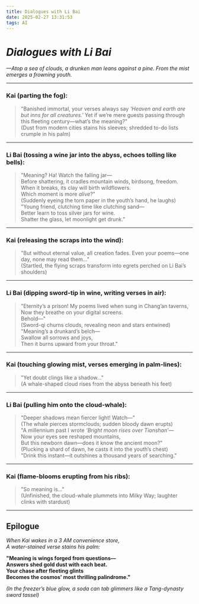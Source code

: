 ```yaml
---
title: Dialogues with Li Bai
date: 2025-02-27 13:31:53
tags: AI
---
```

# *Dialogues with Li Bai*
*—Atop a sea of clouds, a drunken man leans against a pine. From the mist emerges a frowning youth.*

---

### **Kai** (parting the fog):
> "Banished immortal, your verses always say *'Heaven and earth are but inns for all creatures.'* Yet if we’re mere guests passing through this fleeting century—what’s the meaning?"  
> (Dust from modern cities stains his sleeves; shredded to-do lists crumple in his palm)

---

### **Li Bai** (tossing a wine jar into the abyss, echoes tolling like bells):
> "Meaning? Ha! Watch the falling jar—  
> Before shattering, it cradles mountain winds, birdsong, freedom.  
> When it breaks, its clay will birth wildflowers.  
> Which moment is more *alive*?"  
> (Suddenly eyeing the torn paper in the youth’s hand, he laughs)  
> "Young friend, clutching time like clutching sand—  
> Better learn to toss silver jars for wine.  
> Shatter the glass, let moonlight get drunk."

---

### **Kai** (releasing the scraps into the wind):
> "But without eternal value, all creation fades. Even your poems—one day, none may read them…"  
> (Startled, the flying scraps transform into egrets perched on Li Bai’s shoulders)

---

### **Li Bai** (dipping sword-tip in wine, writing verses in air):
> "Eternity’s a prison! My poems lived when sung in Chang’an taverns,  
> Now they breathe on your digital screens.  
> Behold—"  
> (Sword-qi churns clouds, revealing neon and stars entwined)  
> "Meaning’s a drunkard’s belch—  
> Swallow all sorrows and joys,  
> Then it burns upward from your throat."

---

### **Kai** (touching glowing mist, verses emerging in palm-lines):
> "Yet doubt clings like a shadow…"  
> (A whale-shaped cloud rises from the abyss beneath his feet)

---

### **Li Bai** (pulling him onto the cloud-whale):
> "Deeper shadows mean fiercer light! Watch—"  
> (The whale pierces stormclouds; sudden bloody dawn erupts)  
> "A millennium past I wrote *‘Bright moon rises over Tianshan’*—  
> Now your eyes see reshaped mountains,  
> But this newborn dawn—does it know the ancient moon?"  
> (Plucking a shard of dawn, he casts it into the youth’s chest)  
> "Drink this instant—it outshines a thousand years of searching."

---

### **Kai** (flame-blooms erupting from his ribs):
> "So meaning is…"  
> (Unfinished, the cloud-whale plummets into Milky Way; laughter clinks with stardust)

---

## **Epilogue**
*When Kai wakes in a 3 AM convenience store,*  
*A water-stained verse stains his palm:*

**"Meaning is wings forged from questions—**  
**Answers shed gold dust with each beat.**  
**Your chase after fleeting glints**  
**Becomes the cosmos’ most thrilling palindrome."**

*(In the freezer’s blue glow, a soda can tab glimmers like a Tang-dynasty sword tassel)*